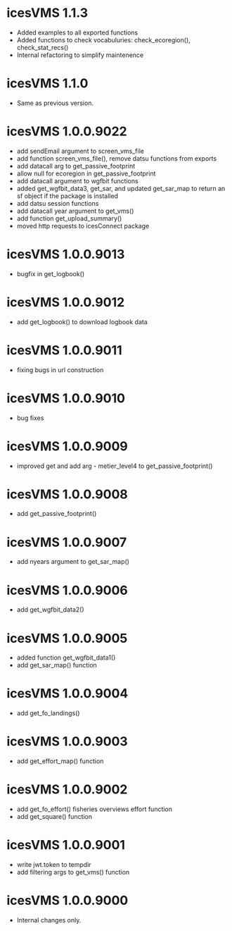 <!-- NEWS.md is maintained by https://cynkra.github.io/fledge, do not edit -->
# icesVMS 1.1.3

* Added examples to all exported functions
* Added functions to check vocabuluries: check_ecoregion(), check_stat_recs()
* Internal refactoring to simplify maintenence

# icesVMS 1.1.0

* Same as previous version.


# icesVMS 1.0.0.9022

* add sendEmail argument to screen_vms_file
* add function screen_vms_file(), remove datsu functions from exports
* add datacall arg to get_passive_footprint
* allow null for ecoregion in get_passive_footprint
* add datacall argument to wgfbit functions
* added get_wgfbit_data3, get_sar, and updated get_sar_map to return an sf object if the package is installed
* add datsu session functions
* add datacall year argument to get_vms()
* add function get_upload_summary()
* moved http requests to icesConnect package


# icesVMS 1.0.0.9013

* bugfix in get_logbook()


# icesVMS 1.0.0.9012

* add get_logbook() to download logbook data


# icesVMS 1.0.0.9011

* fixing bugs in url construction


# icesVMS 1.0.0.9010

*  bug fixes


# icesVMS 1.0.0.9009

*  improved  get and add arg - metier_level4 to get_passive_footprint()


# icesVMS 1.0.0.9008

* add get_passive_footprint()


# icesVMS 1.0.0.9007

* add nyears argument to get_sar_map()


# icesVMS 1.0.0.9006

* add get_wgfbit_data2()


# icesVMS 1.0.0.9005

* added function get_wgfbit_data1()
* add get_sar_map() function


# icesVMS 1.0.0.9004

* add get_fo_landings()


# icesVMS 1.0.0.9003

* add get_effort_map() function


# icesVMS 1.0.0.9002

* add get_fo_effort() fisheries overviews effort function
* add get_square() function


# icesVMS 1.0.0.9001

* write jwt.token to tempdir
* add filtering args to get_vms() function


# icesVMS 1.0.0.9000

- Internal changes only.
